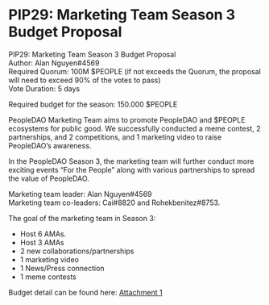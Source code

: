 # PIP29: Marketing Team Season 3 Budget Proposal

PIP29: Marketing Team Season 3 Budget Proposal  
Author: Alan Nguyen#4569  
Required Quorum: 100M $PEOPLE (if not exceeds the Quorum, the proposal will need to exceed 90% of the votes to pass)  
Vote Duration: 5 days

Required budget for the season: 150.000 $PEOPLE

PeopleDAO Marketing Team aims to promote PeopleDAO and $PEOPLE ecosystems for public good. We successfully conducted a meme contest, 2 partnerships, and 2 competitions, and 1 marketing video to raise PeopleDAO’s awareness.

In the PeopleDAO Season 3, the marketing team will further conduct more exciting events “For the People” along with various partnerships to spread the value of PeopleDAO.

Marketing team leader: Alan Nguyen#4569  
Marketing team co-leaders: Cai#8820 and Rohekbenitez#8753.

The goal of the marketing team in Season 3:

- Host 6 AMAs.
- Host 3 AMAs
- 2 new collaborations/partnerships
- 1 marketing video
- 1 News/Press connection
- 1 meme contests

Budget detail can be found here:
[Attachment 1](./PIP29-attachment1.pdf)
